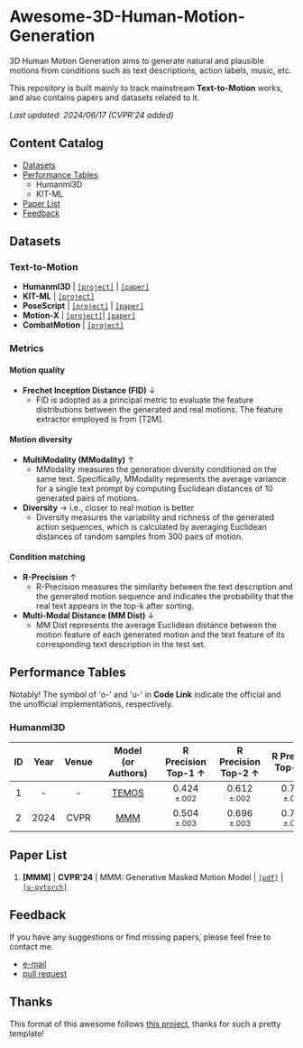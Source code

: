 # Awesome-3D-Human-Motion-Generation

3D Human Motion Generation aims to generate natural and plausible motions from conditions such as text descriptions, action labels, music, etc.

This repository is built mainly to track mainstream **Text-to-Motion** works, and also contains papers and datasets related to it.

*Last updated: 2024/06/17 (CVPR'24 added)*

## Content Catalog
- [Datasets](#Datasets)
- [Performance Tables](#performance-tables)
	- Humanml3D
	- KIT-ML
- [Paper List](#paper-list)
- [Feedback](#feedback)

## Datasets

### Text-to-Motion
- **Humanml3D** | [`[project]`](https://github.com/EricGuo5513/HumanML3D) | [`[paper]`](https://openaccess.thecvf.com/content/CVPR2022/papers/Guo_Generating_Diverse_and_Natural_3D_Human_Motions_From_Text_CVPR_2022_paper.pdf)
- **KIT-ML** | [`[project]`](https://motion-annotation.humanoids.kit.edu/dataset/)
- **PoseScript** | [`[project]`](https://europe.naverlabs.com/research/computer-vision/posescript/) | [`[paper]`](https://arxiv.org/pdf/2210.11795)
- **Motion-X** | [`[project]`](https://github.com/IDEA-Research/Motion-X)| [`[paper]`](https://arxiv.org/abs/2307.00818)
- **CombatMotion** | [`[project]`](https://github.com/fyyakaxyy/AnimationGPT)

### Metrics

#### Motion quality
- **Frechet Inception Distance (FID)** $\downarrow$ 
	- FID is adopted as a principal metric to evaluate the feature distributions between the generated and real motions. The feature extractor employed is from [T2M].

#### Motion diversity
- **MultiModality (MModality)** $\uparrow$ 
	- MModality measures the generation diversity conditioned on the same text. Specifically, MModality represents the average variance for a single text prompt by computing Euclidean distances of 10 generated pairs of motions.
- **Diversity** $\rightarrow$ i.e., closer to real motion is better
	- Diversity measures the variability and richness of the generated action sequences, which is calculated by averaging Euclidean distances of random samples from 300 pairs of motion.

#### Condition matching
- **R-Precision** $\uparrow$ 
	- R-Precision measures the similarity between the text description and the generated motion sequence and indicates the probability that the real text appears in the top-k after sorting.
- **Multi-Modal Distance (MM Dist)** $\downarrow$ 
	- MM Dist represents the average Euclidean distance between the motion feature of each generated motion and the text feature of its corresponding text description in the test set.

## Performance Tables
Notably! The symbol of 'o-' and 'u-' in **Code Link** indicate the official and the unofficial implementations, respectively.

### Humanml3D

| ID  | Year | Venue | <div style="width: 70pt">Model<br/> (or Authors)</div>  | <div style="width: 60pt">R Precision<br/> Top-1 ↑</div> | <div style="width: 60pt">R Precision<br/> Top-2 ↑</div> | <div style="width: 60pt">R Preciion<br/> Top-3 ↑</div> | <div style="width: 60pt">FID ↓ </div> | <div style="width: 60pt">MM Dist ↓</div> | <div style="width: 90pt">MultiModality ↑</div> | <div style="width: 70pt">Diversity →</div> | <div style="width: 60pt">code</div> | - | 
| :---: | :---: | :---: | :---------------------------: | :---: | :---: | :---: | :---: | :---: | :---: | :---: | :---: | :---: |
| 1 | - | - | [TEMOS](#1001) | 0.424 $^{\pm.002}$ | 0.612 $^{\pm.002}$ | 0.722 $^{\pm.002}$ | 3.734 $^{\pm.028}$ | 3.703 $^{\pm.007}$ | 0.368 $^{\pm.018}$ | 8.973 $^{\pm.071}$ | - | - |
| 2 | 2024 | CVPR | [MMM](#1001) | 0.504 $^{\pm.003}$ | 0.696 $^{\pm.003}$ | 0.794 $^{\pm.002}$ | 0.080 $^{\pm.003}$ | 2.998 $^{\pm.007}$ | 1.164 $^{\pm.041}$ | 9.411 $^{\pm.058}$ | [[o-pytorch]](https://github.com/exitudio/MMM/) | - |



## Paper List

1. <span id = "1001">**[MMM]**</span> | **CVPR'24** | MMM: Generative Masked Motion Model | [`[pdf]`](https://arxiv.org/pdf/2312.03596) | [`[o-pytorch]`](https://github.com/exitudio/MMM/)


## Feedback

If you have any suggestions or find missing papers, please feel free to contact me.

- [e-mail](mailto:run542968@gmail.com)
- [pull request](https://github.com/Run542968/Awesome-3D-Human-Motion-Generation/pulls)

## Thanks
This format of this awesome follows [this project](https://github.com/Pilhyeon/Awesome-Weakly-Supervised-Temporal-Action-Localization), thanks for such a pretty template!